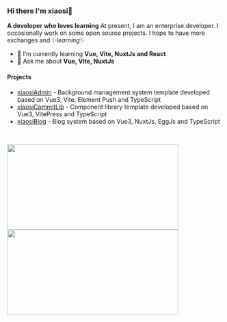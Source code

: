 ### Hi there I'm xiaosi👋

**A developer who loves learning** At present, I am an enterprise developer. I occasionally work on some open source projects. I hope to have more exchanges and ✨_learning_✨ 

- 🚀 I’m currently learning **Vue, Vite, NuxtJs and React**
- 💬 Ask me about **Vue, Vite, NuxtJs**

#### Projects
- [xiaosiAdmin](https://github.com/SuperCuteXiaoSi/xiaosiAdmin) - Background management system template developed based on Vue3, Vite, Element Push and TypeScript
- [xiaosiCommitLib](https://github.com/SuperCuteXiaoSi/xiaosiCommitLib) - Component library template developed based on Vue3, VitePress and TypeScript
- [xiaosiBlog](https://github.com/SuperCuteXiaoSi/xiaosiBlog) - Blog system based on Vue3, NuxtJs, EggJs and TypeScript


<br align="left"/>
<p>
  <img align="left" style="height: 200px; width:400px"  src="https://github-readme-stats.vercel.app/api?username=supercutexiaosi&theme=default&show_icons=true" />

  <img align="left" style="height: 200px; width:400px" src="https://github-readme-stats.vercel.app/api/top-langs/?username=supercutexiaosi&layout=compact" />
</p>
